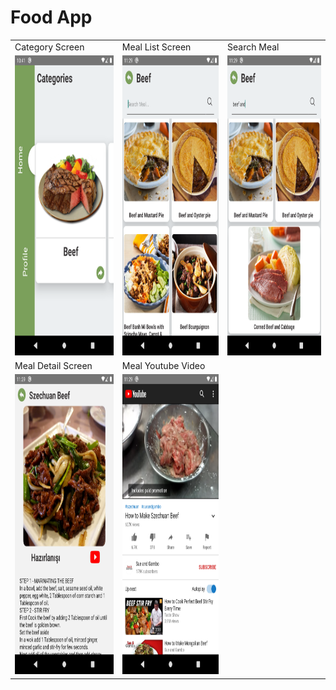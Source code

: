 #  Food App

<table>
  <tr>
    <td>Category Screen</td>
     <td>Meal List Screen</td>
     <td>Search Meal</td>
  </tr>
  <tr>
    <td><img src="screenshots/category.png" width=270 height=480></td>
    <td><img src="screenshots/meal_list.png" width=270 height=480></td>
     <td><img src="screenshots/search_meal.png" width=270 height=480></td>
  </tr>
  <tr>
    <td>Meal Detail Screen</td>
    <td>Meal Youtube Video</td>
  </tr>
  <tr>
    <td><img src="screenshots/meal_detail.png" width=270 height=480></td>
    <td><img src="screenshots/meal_video.png" width=270 height=480></td>
  </tr>
 </table>